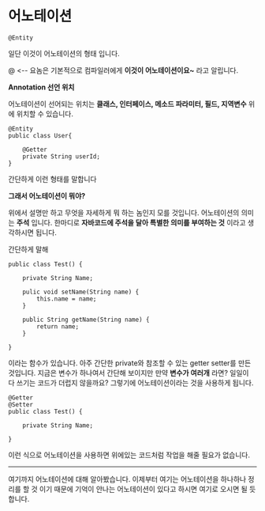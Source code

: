 # 어노테이션

```
@Entity
```

일단 이것이 어노테이션의 형태 입니다.

@ <-- 요놈은 기본적으로 컴파일러에게 __이것이 어노테이션이요~__ 라고 알립니다.



__Annotation 선언 위치__ 

어노테이션이 선어되는 위치는 __클래스, 인터페이스, 메소드 파라미터, 필드, 지역변수__ 위에 위치할 수 있습니다.

```
@Entity
public class User{

	@Getter
	private String userId;
}

```

간단하게 이런 형태를 말합니다



__그래서 어노테이션이 뭐야?__

위에서 설명만 하고 무엇을 자세하게 뭐 하는 놈인지 모를 것입니다. 어노테이션의 의미는 __주석__ 입니다. 한마디로 __자바코드에 주석을 달아 특별한 의미를 부여하는 것__ 이라고 생각하시면 됩니다.

간단하게 말해 

```
public class Test() {

	private String Name;

	pulic void setName(String name) {
		this.name = name;
	}
	
	public String getName(String name) {
		return name;
	}

}
```

이라는 함수가 있습니다.  아주 간단한 private와 참조할 수 있는 getter setter를 만든 것입니다.  지금은 변수가 하나여서 간단해 보이지만 만약 __변수가 여러개__ 라면? 일일이 다 쓰기는 코드가 더럽지 않을까요? 그렇기에 어노테이션이라는 것을 사용하게 됩니다.

```
@Getter
@Setter
public class Test() {

	private String Name;

}
```



이런 식으로 어노테이션을 사용하면 위에있는 코드처럼 작업을 해줄 필요가 없습니다.

___

여기까지 어노테이션에 대해 알아봤습니다. 이제부터 여기는 어노테이션을 하나하나 정리를 할 것 이기 때문에 기억이 안나는 어노테이션이 있다고 하시면 여기로 오시면 될 듯합니다.